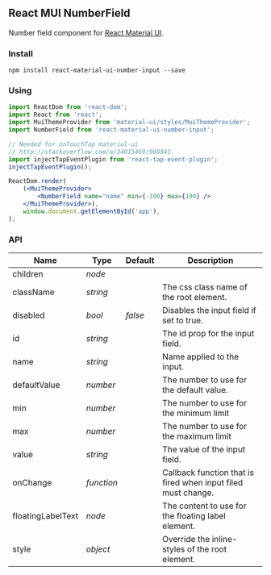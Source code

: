 ## React MUI NumberField
Number field component for <a href="http://www.material-ui.com">React Material UI</a>.

### Install

`npm install react-material-ui-number-input --save`

### Using

```jsx
import ReactDom from 'react-dom';
import React from 'react';
import MuiThemeProvider from 'material-ui/styles/MuiThemeProvider';
import NumberField from 'react-material-ui-number-input';

// Needed for onTouchTap material-ui
// http://stackoverflow.com/a/34015469/988941
import injectTapEventPlugin from 'react-tap-event-plugin';
injectTapEventPlugin();

ReactDom.render(
	(<MuiThemeProvider>
		<NumberField name="name" min={-100} max={100} />
	</MuiThemeProvider>),
	window.document.getElementById('app'),
);
```

### API

| Name                    | Type       | Default   | Description                                                                       |
| ----------------------- | ---------- | --------- | --------------------------------------------------------------------------------- |
| children                | *node*     |           |                                                                                   |
| className               | *string*   |           | The css class name of the root element.                                           |
| disabled                | *bool*     | *false*   | Disables the input field if set to true.                                          |
| id                      | *string*   |           | The id prop for the input field.                                                  |
| name                    | *string*   |           | Name applied to the input.                                                        |
| defaultValue            | *number*   |           | The number to use for the default value.                                          |
| min                     | *number*   |           | The number to use for the minimum limit                                           |
| max                     | *number*   |           | The number to use for the maximum limit                                           |
| value                   | *string*   |           | The value of the input field.                                                     |
| onChange                | *function* |           | Callback function that is fired when input filed must change.                     |
| floatingLabelText       | *node*     |           | The content to use for the floating label element.                                |
| style                   | *object*   |           | Override the inline-styles of the root element.                                   |
